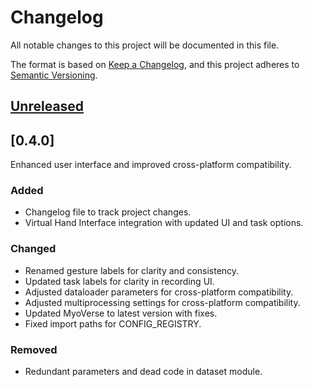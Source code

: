 # Changelog

All notable changes to this project will be documented in this file.

The format is based on [Keep a Changelog](https://keepachangelog.com/en/1.0.0/),
and this project adheres to [Semantic Versioning](https://semver.org/spec/v2.0.0.html).

## [Unreleased]

## [0.4.0]
Enhanced user interface and improved cross-platform compatibility.

### Added
- Changelog file to track project changes.
- Virtual Hand Interface integration with updated UI and task options.

### Changed
- Renamed gesture labels for clarity and consistency.
- Updated task labels for clarity in recording UI.
- Adjusted dataloader parameters for cross-platform compatibility.
- Adjusted multiprocessing settings for cross-platform compatibility.
- Updated MyoVerse to latest version with fixes.
- Fixed import paths for CONFIG_REGISTRY.

### Removed
- Redundant parameters and dead code in dataset module.

[Unreleased]: https://github.com/NsquaredLab/MyoGestic/compare/HEAD...HEAD 
